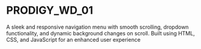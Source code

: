 # PRODIGY_WD_01
A sleek and responsive navigation menu with smooth scrolling, dropdown functionality, and dynamic background changes on scroll. Built using HTML, CSS, and JavaScript for an enhanced user experience
